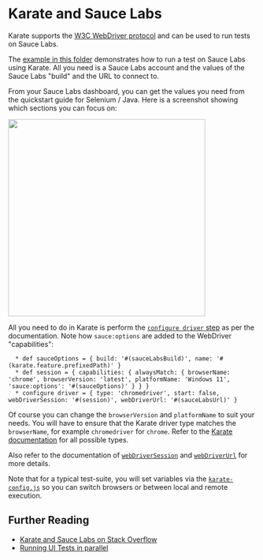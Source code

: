 # Karate and Sauce Labs

Karate supports the [W3C WebDriver protocol](https://www.w3.org/TR/webdriver) and can be used to run tests on Sauce Labs.

The [example in this folder](sauce-labs.feature) demonstrates how to run a test on Sauce Labs using Karate. All you need is a Sauce Labs account and the values of the Sauce Labs "build" and the URL to connect to.

From your Sauce Labs dashboard, you can get the values you need from the quickstart guide for Selenium / Java. Here is a screenshot showing which sections you can focus on:

<img height="400" src="https://github.com/karatelabs/karate-examples/assets/915480/1a6634b6-797e-4a6c-ae39-3d5788f0f4cd">

All you need to do in Karate is perform the [`configure driver` step](https://github.com/karatelabs/karate/tree/master/karate-core/#configure-driver) as per the documentation. Note how `sauce:options` are added to the WebDriver "capabilities":

```cucumber
  * def sauceOptions = { build: '#(sauceLabsBuild)', name: '#(karate.feature.prefixedPath)' }
  * def session = { capabilities: { alwaysMatch: { browserName: 'chrome', browserVersion: 'latest', platformName: 'Windows 11', 'sauce:options': '#(sauceOptions)' } } }
  * configure driver = { type: 'chromedriver', start: false, webDriverSession: '#(session)', webDriverUrl: '#(sauceLabsUrl)' }
```

Of course you can change the `browserVersion` and `platformName` to suit your needs. You will have to ensure that the Karate driver type matches the `browserName`, for example `chromedriver` for `chrome`. Refer to the [Karate documentation](https://github.com/karatelabs/karate/tree/master/karate-core/#driver-types) for all possible types.

Also refer to the documentation of [`webDriverSession`](https://github.com/karatelabs/karate/tree/master/karate-core/#webdriversession) and [`webDriverUrl`](https://github.com/karatelabs/karate/tree/master/karate-core/#webdriverurl) for more details.

Note that for a typical test-suite, you will set variables via the [`karate-config.js`](https://github.com/karatelabs/karate/#karate-configjs) so you can switch browsers or between local and remote execution.

## Further Reading

* [Karate and Sauce Labs on Stack Overflow](https://stackoverflow.com/search?q=%5Bkarate%5D+sauce+labs)
* [Running UI Tests in parallel](https://stackoverflow.com/a/60387907/143475)






